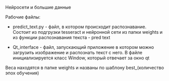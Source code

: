 Нейросети и большие данные

Рабочие файлы:
    
- predict_text.py - файл, в котором происходит распознавание. Cостоит из подгрузки tesseract и нейронной сети из папки weights и из функции распознавания текста - pred text
    
- Qt_interface - файл, запускающий приложение в котором можно загрузить изображение и распознать текст с него. В файле инициализируется класс Window, который отвечает за окно qt

Веса находятся в папке weights и названы по шаблону best_(количество эпох обучения)
